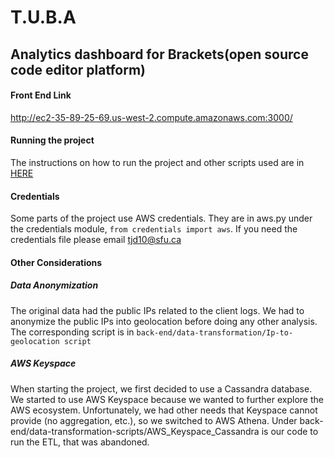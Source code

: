 # T.U.B.A
## Analytics dashboard for Brackets(open source code editor platform)

#### Front End Link
http://ec2-35-89-25-69.us-west-2.compute.amazonaws.com:3000/

#### Running the project
The instructions on how to run the project and other scripts used are in [HERE](./RUNNING.md)

#### Credentials
Some parts of the project use AWS credentials. They are in aws.py under the credentials module, `from credentials import aws`. 
If you need the credentials file please email tjd10@sfu.ca

#### Other Considerations
##### Data Anonymization
The original data had the public IPs related to the client logs. 
We had to anonymize the public IPs into geolocation before doing any other analysis. 
The corresponding script is in `back-end/data-transformation/Ip-to-geolocation script` 

##### AWS Keyspace
When starting the project, we first decided to use a Cassandra database. We started to use AWS Keyspace because we wanted to further explore the AWS ecosystem.
Unfortunately, we had other needs that Keyspace cannot provide (no aggregation, etc.), so we switched to AWS Athena.
Under back-end/data-transformation-scripts/AWS_Keyspace_Cassandra is our code to run the ETL, that was abandoned.
